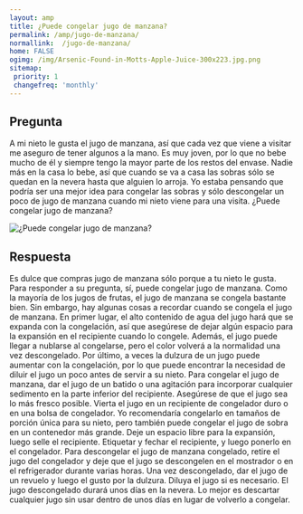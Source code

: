 ```yaml
---
layout: amp
title: ¿Puede congelar jugo de manzana?  
permalink: /amp/jugo-de-manzana/
normallink:  /jugo-de-manzana/
home: FALSE
ogimg: /img/Arsenic-Found-in-Motts-Apple-Juice-300x223.jpg.png
sitemap:
 priority: 1
 changefreq: 'monthly'
---
```




## Pregunta

A mi nieto le gusta el jugo de manzana, así que cada vez que viene a visitar me aseguro de tener algunos a la mano. Es muy joven, por lo que no bebe mucho de él y siempre tengo la mayor parte de los restos del envase. Nadie más en la casa lo bebe, así que cuando se va a casa las sobras sólo se quedan en la nevera hasta que alguien lo arroja. Yo estaba pensando que podría ser una mejor idea para congelar las sobras y sólo descongelar un poco de jugo de manzana cuando mi nieto viene para una visita. ¿Puede congelar jugo de manzana?


![¿Puede congelar jugo de manzana?](https://sepuedecongelar.com/img/Arsenic-Found-in-Motts-Apple-Juice-300x223.jpg "¿Puede congelar jugo de manzana?" )


## Respuesta

Es dulce que compras jugo de manzana sólo porque a tu nieto le gusta. Para responder a su pregunta, sí, puede congelar jugo de manzana. Como la mayoría de los jugos de frutas, el jugo de manzana se congela bastante bien. Sin embargo, hay algunas cosas a recordar cuando se congela el jugo de manzana. En primer lugar, el alto contenido de agua del jugo hará que se expanda con la congelación, así que asegúrese de dejar algún espacio para la expansión en el recipiente cuando lo congele. Además, el jugo puede llegar a nublarse al congelarse, pero el color volverá a la normalidad una vez descongelado. Por último, a veces la dulzura de un jugo puede aumentar con la congelación, por lo que puede encontrar la necesidad de diluir el jugo un poco antes de servir a su nieto.
Para congelar el jugo de manzana, dar el jugo de un batido o una agitación para incorporar cualquier sedimento en la parte inferior del recipiente. Asegúrese de que el jugo sea lo más fresco posible. Vierta el jugo en un recipiente de congelador duro o en una bolsa de congelador. Yo recomendaría congelarlo en tamaños de porción única para su nieto, pero también puede congelar el jugo de sobra en un contenedor más grande. Deje un espacio libre para la expansión, luego selle el recipiente. Etiquetar y fechar el recipiente, y luego ponerlo en el congelador.
Para descongelar el jugo de manzana congelado, retire el jugo del congelador y deje que el jugo se descongelen en el mostrador o en el refrigerador durante varias horas. Una vez descongelado, dar el jugo de un revuelo y luego el gusto por la dulzura. Diluya el jugo si es necesario. El jugo descongelado durará unos días en la nevera. Lo mejor es descartar cualquier jugo sin usar dentro de unos días en lugar de volverlo a congelar.